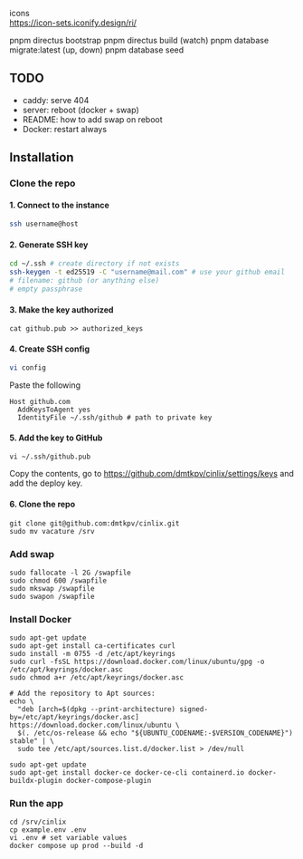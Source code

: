 icons  
https://icon-sets.iconify.design/ri/

pnpm directus bootstrap
pnpm directus build (watch)
pnpm database migrate:latest (up, down)
pnpm database seed


## TODO
- caddy: serve 404
- server: reboot (docker + swap)
- README: how to add swap on reboot
- Docker: restart always



## Installation

### Clone the repo
#### 1. Connect to the instance
```sh
ssh username@host
```

#### 2. Generate SSH key
```sh
cd ~/.ssh # create directory if not exists
ssh-keygen -t ed25519 -C "username@mail.com" # use your github email
# filename: github (or anything else)
# empty passphrase
```

#### 3. Make the key authorized
```shell
cat github.pub >> authorized_keys
```

#### 4. Create SSH config
```sh
vi config
```
Paste the following
```shell
Host github.com
  AddKeysToAgent yes
  IdentityFile ~/.ssh/github # path to private key
```

#### 5. Add the key to GitHub
```shell
vi ~/.ssh/github.pub
```
Copy the contents, go to https://github.com/dmtkpv/cinlix/settings/keys and add the deploy key.

#### 6. Clone the repo
```
git clone git@github.com:dmtkpv/cinlix.git
sudo mv vacature /srv
```


### Add swap

```shell
sudo fallocate -l 2G /swapfile
sudo chmod 600 /swapfile
sudo mkswap /swapfile
sudo swapon /swapfile
```

### Install Docker

```shell
sudo apt-get update
sudo apt-get install ca-certificates curl
sudo install -m 0755 -d /etc/apt/keyrings
sudo curl -fsSL https://download.docker.com/linux/ubuntu/gpg -o /etc/apt/keyrings/docker.asc
sudo chmod a+r /etc/apt/keyrings/docker.asc

# Add the repository to Apt sources:
echo \
  "deb [arch=$(dpkg --print-architecture) signed-by=/etc/apt/keyrings/docker.asc] https://download.docker.com/linux/ubuntu \
  $(. /etc/os-release && echo "${UBUNTU_CODENAME:-$VERSION_CODENAME}") stable" | \
  sudo tee /etc/apt/sources.list.d/docker.list > /dev/null

sudo apt-get update
sudo apt-get install docker-ce docker-ce-cli containerd.io docker-buildx-plugin docker-compose-plugin
```


### Run the app
```shell
cd /srv/cinlix
cp example.env .env
vi .env # set variable values
docker compose up prod --build -d
```



